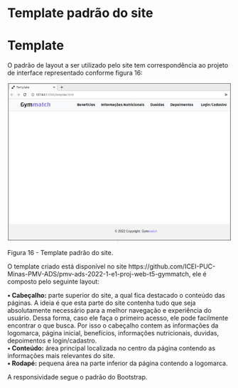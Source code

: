 # Template padrão do site

<h1> Template </h1>

<p>O padrão de layout a ser utilizado pelo site tem correspondência ao projeto de interface representado conforme figura 16:</p>

<img src="img/template.png" alt="template">

Figura 16 - Template padrão do site.

<p>O template criado está disponível no site https://github.com/ICEI-PUC-Minas-PMV-ADS/pmv-ads-2022-1-e1-proj-web-t5-gymmatch, ele é composto pelo seguinte layout:</p>

<p>
    <strong>• Cabeçalho:</strong> parte superior do site, a qual fica destacado o conteúdo das páginas. A ideia é que esta parte do site contenha tudo que seja absolutamente necessário para a melhor navegação e experiência do usuário. Dessa forma, caso ele faça o primeiro acesso, ele pode facilmente encontrar o que busca. Por isso o cabeçalho contem as informações da logomarca, página inicial, benefícios, informações nutricionais, duvidas, depoimentos e login/cadastro.<br>
    <strong>• Conteúdo:</strong> área principal localizada no centro da página contendo as informações mais relevantes do site.<br>
    <strong>• Rodapé:</strong> pequena área na parte inferior da página contendo a logomarca.</p>
    
<p>A responsividade segue o padrão do Bootstrap.</p>
